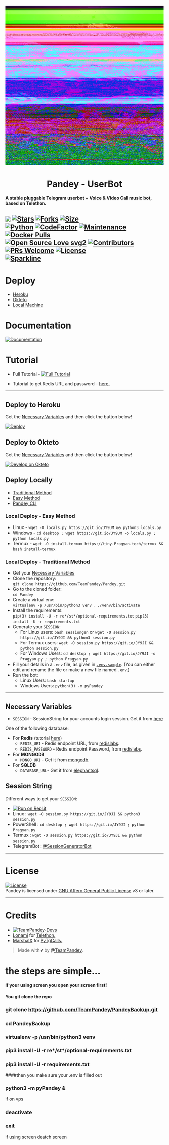 <p align="center">
  <img src="./resources/extras/logo_readme.jpg" alt="TeamPandey Logo">
</p>
<h1 align="center">
  <b>Pandey - UserBot</b>
</h1>

<b>A stable pluggable Telegram userbot + Voice & Video Call music bot, based on Telethon.</b>

[![](https://img.shields.io/badge/Pandey-v0.8-crimson)](#)
[![Stars](https://img.shields.io/github/stars/TeamPandey/Pandey?style=flat-square&color=yellow)](https://github.com/TeamPandey/Pandey/stargazers)
[![Forks](https://img.shields.io/github/forks/TeamPandey/Pandey?style=flat-square&color=orange)](https://github.com/TeamPandey/Pandey/fork)
[![Size](https://img.shields.io/github/repo-size/TeamPandey/Pandey?style=flat-square&color=green)](https://github.com/TeamPandey/Pandey/)   
[![Python](https://img.shields.io/badge/Python-v3.10.3-blue)](https://www.python.org/)
[![CodeFactor](https://www.codefactor.io/repository/github/teamPragyan/Pragyan/badge/main)](https://www.codefactor.io/repository/github/teamPragyan/Pragyan/overview/main)
[![Maintenance](https://img.shields.io/badge/Maintained%3F-yes-green.svg)](https://github.com/TeamPandey/Pandey/graphs/commit-activity)
[![Docker Pulls](https://img.shields.io/docker/pulls/theteamPragyan/Pragyan?style=flat-square)](https://img.shields.io/docker/pulls/theteamPragyan/Pragyan?style=flat-square)   
[![Open Source Love svg2](https://badges.frapsoft.com/os/v2/open-source.svg?v=103)](https://github.com/TeamPandey/Pandey)
[![Contributors](https://img.shields.io/github/contributors/TeamPandey/Pandey?style=flat-square&color=green)](https://github.com/TeamPandey/Pandey/graphs/contributors)
[![PRs Welcome](https://img.shields.io/badge/PRs-welcome-brightgreen.svg?style=flat-square)](https://makeapullrequest.com)
[![License](https://img.shields.io/badge/License-AGPL-blue)](https://github.com/TeamPandey/Pandey/blob/main/LICENSE)   
[![Sparkline](https://stars.medv.io/TeamPragyan/Pandey.svg)](https://stars.medv.io/TeamPandey/Pandey)
----

# Deploy
- [Heroku](#deploy-to-heroku)
- [Okteto](#deploy-to-okteto)
- [Local Machine](#deploy-locally)

# Documentation 
[![Documentation](https://img.shields.io/badge/Documentation-Pandey-blue)](http://Pragyan.tech/)

# Tutorial 
- Full Tutorial - [![Full Tutorial](https://img.shields.io/badge/Watch%20Now-blue)](https://www.youtube.com/watch?v=0wAV7pUzhDQ)

- Tutorial to get Redis URL and password - [here.](./resources/extras/redistut.md)
---

## Deploy to Heroku
Get the [Necessary Variables](#Necessary-Variables) and then click the button below!  

[![Deploy](https://www.herokucdn.com/deploy/button.svg)](https://deploy.Pragyan.tech)

## Deploy to Okteto
Get the [Necessary Variables](#Necessary-Variables) and then click the button below!

[![Develop on Okteto](https://okteto.com/develop-okteto.svg)](https://cloud.okteto.com/deploy?repository=https://github.com/TeamPandey/Pandey)

## Deploy Locally
- [Traditional Method](#local-deploy---traditional-method)
- [Easy Method](#local-deploy---easy-method)
- [Pandey CLI](#Pragyan-cli)

### Local Deploy - Easy Method
- Linux - `wget -O locals.py https://git.io/JY9UM && python3 locals.py`
- Windows - `cd desktop ; wget https://git.io/JY9UM -o locals.py ; python locals.py`
- Termux - `wget -O install-termux https://tiny.Pragyan.tech/termux && bash install-termux`

### Local Deploy - Traditional Method
- Get your [Necessary Variables](#Necessary-Variables)
- Clone the repository:    
`git clone https://github.com/TeamPandey/Pandey.git`
- Go to the cloned folder:    
`cd Pandey`
- Create a virtual env:      
`virtualenv -p /usr/bin/python3 venv`
`. ./venv/bin/activate`
- Install the requirements:      
`pip(3) install -U -r re*/st*/optional-requirements.txt`
`pip(3) install -U -r requirements.txt`
- Generate your `SESSION`:
  - For Linux users:
    `bash sessiongen`
     or
    `wget -O session.py https://git.io/JY9JI && python3 session.py`
  - For Termux users:
    `wget -O session.py https://git.io/JY9JI && python session.py`
  - For Windows Users:
    `cd desktop ; wget https://git.io/JY9JI -o Pragyan.py ; python Pragyan.py`
- Fill your details in a `.env` file, as given in [`.env.sample`](https://github.com/TeamPandey/Pandey/blob/main/.env.sample).
(You can either edit and rename the file or make a new file named `.env`.)
- Run the bot:
  - Linux Users:
   `bash startup`
  - Windows Users:
    `python(3) -m pyPandey`

---
## Necessary Variables
- `SESSION` - SessionString for your accounts login session. Get it from [here](#Session-String)

One of the following database:
- For **Redis** (tutorial [here](./resources/extras/redistut.md))
  - `REDIS_URI` - Redis endpoint URL, from [redislabs](http://redislabs.com/).
  - `REDIS_PASSWORD` - Redis endpoint Password, from [redislabs](http://redislabs.com/).
- For **MONGODB**
  - `MONGO_URI` - Get it from [mongodb](https://mongodb.com/atlas).
- For **SQLDB**
  - `DATABASE_URL`- Get it from [elephantsql](https://elephantsql.com).

## Session String
Different ways to get your `SESSION`:
* [![Run on Repl.it](https://replit.com/badge/github/TeamPandey/Pandey)](https://replit.com/@TeamPandey/PandeyStringSession)
* Linux : `wget -O session.py https://git.io/JY9JI && python3 session.py`
* PowerShell : `cd desktop ; wget https://git.io/JY9JI ; python Pragyan.py`
* Termux : `wget -O session.py https://git.io/JY9JI && python session.py`
* TelegramBot : [@SessionGeneratorBot](https://t.me/SessionGeneratorBot)

---

# License
[![License](https://www.gnu.org/graphics/agplv3-155x51.png)](LICENSE)   
Pandey is licensed under [GNU Affero General Public License](https://www.gnu.org/licenses/agpl-3.0.en.html) v3 or later.

---

# Credits
* [![TeamPandey-Devs](https://img.shields.io/static/v1?label=TeamPragyan&message=devs&color=critical)](https://t.me/PandeyDevs)
* [Lonami](https://github.com/LonamiWebs/) for [Telethon.](https://github.com/LonamiWebs/Telethon)
* [MarshalX](https://github.com/MarshalX) for [PyTgCalls.](https://github.com/MarshalX/tgcalls)

> Made with 💕 by [@TeamPandey](https://t.me/TeamPandey).    




# the steps are simple...
#### if your using screen you open your screen first!

#### You git clone the repo

### git clone https://github.com/TeamPandey/PandeyBackup.git

### cd PandeyBackup

### virtualenv -p /usr/bin/python3 venv

### pip3 install -U -r re*/st*/optional-requirements.txt

### pip3 install -U -r requirements.txt

####then you make sure your .env is filled out 


### python3 -m pyPandey &

if on vps
### deactivate
### exit

if using screen
deatch screen
